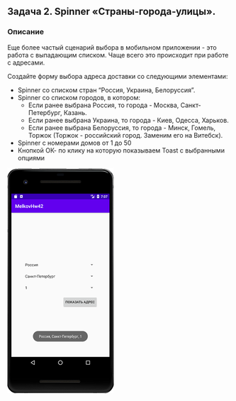 ## Задача 2. Spinner «Страны-города-улицы».
### Описание
Еще более частый сценарий выбора в мобильном приложении - это работа с выпадающим списком. Чаще всего это происходит при работе с адресами.

Создайте форму выбора адреса доставки со следующими элементами:
- Spinner со списком стран “Россия, Украина, Белоруссия”.
- Spinner со списком городов, в котором:
    - Если ранее выбрана Россия, то города - Москва, Санкт-Петербург, Казань.
    - Если ранее выбрана Украина, то города - Киев, Одесса, Харьков.
    - Если ранее выбрана Белоруссия, то города - Минск, Гомель, Торжок (Торжок - российский город. Заменим его на Витебск).
- Spinner с номерами домов от 1 до 50
- Кнопкой ОК- по клику на которую показываем Toast с выбранными опциями

![](screen.png)